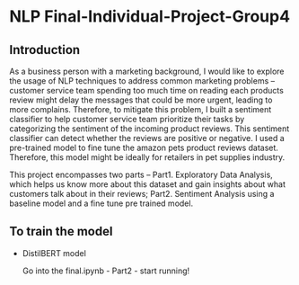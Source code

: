# NLP Final-Individual-Project-Group4

## Introduction
As a business person with a marketing background, I would like to explore the usage of NLP
techniques to address common marketing problems – customer service team spending too much
time on reading each products review might delay the messages that could be more urgent,
leading to more complains. Therefore, to mitigate this problem, I built a sentiment classifier to help
customer service team prioritize their tasks by categorizing the sentiment of the incoming product
reviews. This sentiment classifier can detect whether the reviews are positive or negative. I used a
pre-trained model to fine tune the amazon pets product reviews dataset. Therefore, this model
might be ideally for retailers in pet supplies industry.

This project encompasses two parts – Part1. Exploratory Data Analysis, which helps us know more
about this dataset and gain insights about what customers talk about in their reviews; Part2.
Sentiment Analysis using a baseline model and a fine tune pre trained model.


## To train the model
* DistilBERT model

  Go into the final.ipynb - Part2 - start running!
